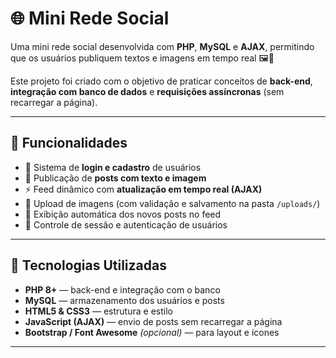 # 🌐 Mini Rede Social

Uma mini rede social desenvolvida com **PHP**, **MySQL** e **AJAX**, permitindo que os usuários publiquem textos e imagens em tempo real 🖼️💬  

Este projeto foi criado com o objetivo de praticar conceitos de **back-end**, **integração com banco de dados** e **requisições assíncronas** (sem recarregar a página).

---

## 🚀 Funcionalidades

- 👤 Sistema de **login e cadastro** de usuários  
- 📝 Publicação de **posts com texto e imagem**  
- ⚡ Feed dinâmico com **atualização em tempo real (AJAX)**  
- 📸 Upload de imagens (com validação e salvamento na pasta `/uploads/`)  
- 💬 Exibição automática dos novos posts no feed  
- 🔐 Controle de sessão e autenticação de usuários  

---

## 🧰 Tecnologias Utilizadas

- **PHP 8+** — back-end e integração com o banco  
- **MySQL** — armazenamento dos usuários e posts  
- **HTML5 & CSS3** — estrutura e estilo  
- **JavaScript (AJAX)** — envio de posts sem recarregar a página  
- **Bootstrap / Font Awesome** *(opcional)* — para layout e ícones  

---

